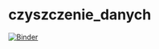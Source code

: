 # czyszczenie_danych

[![Binder](https://mybinder.org/badge_logo.svg)](https://mybinder.org/v2/gh/Reddzejk/czyszczenie_danych/HEAD)
